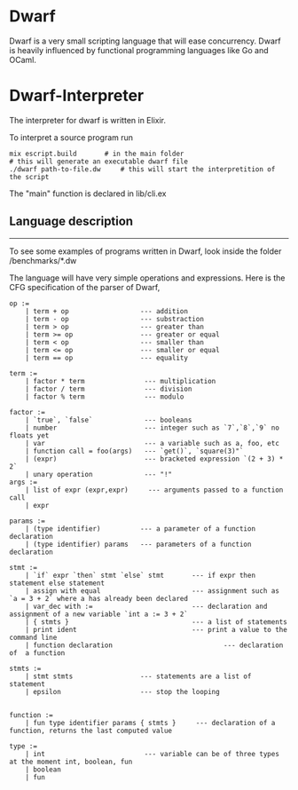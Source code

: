 # Dwarf

Dwarf is a very small scripting language that will ease concurrency.
Dwarf is heavily influenced by functional programming languages like Go and OCaml.

# Dwarf-Interpreter

The interpreter for dwarf is written in Elixir. 

To interpret a source program run 

```
mix escript.build 		# in the main folder
# this will generate an executable dwarf file
./dwarf path-to-file.dw     # this will start the interpretition of the script
```

The "main" function is declared in lib/cli.ex

## Language description
-----------------------
To see some examples of programs written in Dwarf, look inside the folder /benchmarks/*.dw

The language will have very simple operations and expressions. 
Here is the CFG specification of the parser of Dwarf, 

```
op :=  
	| term + op                  --- addition
	| term - op                  --- substraction
	| term > op                  --- greater than
	| term >= op                 --- greater or equal
	| term < op                  --- smaller than
	| term <= op                 --- smaller or equal
	| term == op                 --- equality 
	   
term := 
	| factor * term               --- multiplication
	| factor / term               --- division
	| factor % term               --- modulo

factor := 
	| `true`, `false`             --- booleans
	| number                      --- integer such as `7`,`8`,`9` no floats yet
	| var                         --- a variable such as a, foo, etc
	| function call = foo(args)   --- `get()`, `square(3)"`
	| (expr)                      --- bracketed expression `(2 + 3) * 2`
	| unary operation             --- "!"
args := 
	| list of expr (expr,expr)     --- arguments passed to a function call
	| expr

params := 
	| (type identifier)          --- a parameter of a function declaration
	| (type identifier) params   --- parameters of a function declaration

stmt :=  
	| `if` expr `then` stmt `else` stmt       --- if expr then statement else statement
	| assign with equal                       --- assignment such as `a = 3 + 2` where a has already been declared
	| var_dec with :=                         --- declaration and assignment of a new variable `int a := 3 + 2`
	| { stmts }                               --- a list of statements
	| print ident                             --- print a value to the command line
	| function declaration                            --- declaration of  a function

stmts := 
	| stmt stmts                 --- statements are a list of statement
	| epsilon                    --- stop the looping


function := 
	| fun type identifier params { stmts }     --- declaration of a function, returns the last computed value 

type :=  
	| int                         --- variable can be of three types at the moment int, boolean, fun
	| boolean 
	| fun
```
